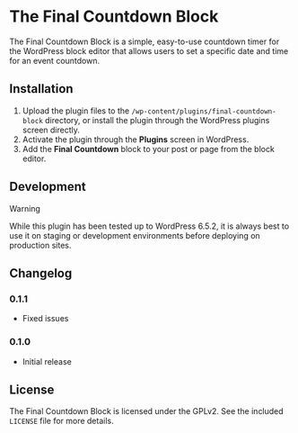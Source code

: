 # The Final Countdown Block
 
The Final Countdown Block is a simple, easy-to-use countdown timer for the WordPress block editor that allows users to set a specific date and time for an event countdown.

## Installation

1. Upload the plugin files to the `/wp-content/plugins/final-countdown-block` directory, or install the plugin through the WordPress plugins screen directly.
2. Activate the plugin through the **Plugins** screen in WordPress.
3. Add the **Final Countdown** block to your post or page from the block editor.

## Development

> [!WARNING]
> While this plugin has been tested up to WordPress 6.5.2, it is always best to use it on staging or development environments before deploying on production sites.

## Changelog

### 0.1.1
- Fixed issues

### 0.1.0
- Initial release

## License

The Final Countdown Block is licensed under the GPLv2. See the included `LICENSE` file for more details.
